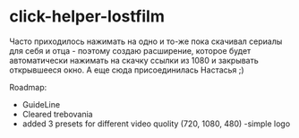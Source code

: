 # click-helper-lostfilm
Часто приходилось нажимать на одно и то-же пока скачивал сериалы для себя и отца - поэтому создаю расширение, которое будет автоматически нажимать на скачку ссылки из 1080 и закрывать открывшееся окно.
А еще сюда присоединилась Настасья ;)

Roadmap: 
- GuideLine
- Cleared trebovania
- added 3 presets for different video quolity (720, 1080, 480)
-simple logo
